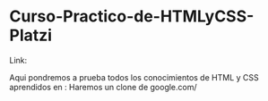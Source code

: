 # Curso-Practico-de-HTMLyCSS-Platzi
Link: 

Aqui pondremos a prueba todos los conocimientos de HTML y CSS aprendidos en :
Haremos un clone de google.com/
